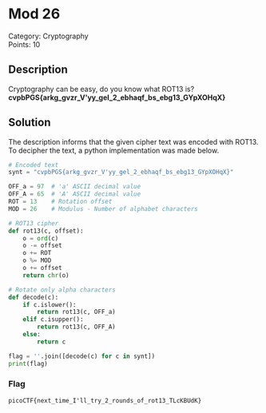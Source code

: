 # Mod 26
Category: Cryptography\
Points: 10

## Description
Cryptography can be easy, do you know what ROT13 is?\
**cvpbPGS{arkg_gvzr_V'yy_gel_2_ebhaqf_bs_ebg13_GYpXOHqX}**

## Solution
The description informs that the given cipher text was encoded with ROT13. To decipher the text, a python implementation was made below.
```python
# Encoded text
synt = "cvpbPGS{arkg_gvzr_V'yy_gel_2_ebhaqf_bs_ebg13_GYpXOHqX}"

OFF_a = 97  # 'a' ASCII decimal value
OFF_A = 65  # 'A' ASCII decimal value
ROT = 13    # Rotation offset
MOD = 26    # Modulus - Number of alphabet characters

# ROT13 cipher
def rot13(c, offset):
    o = ord(c)
    o -= offset
    o += ROT
    o %= MOD
    o += offset
    return chr(o)

# Rotate only alpha characters
def decode(c):
    if c.islower():
        return rot13(c, OFF_a)
    elif c.isupper():
        return rot13(c, OFF_A)
    else:
        return c

flag = ''.join([decode(c) for c in synt])
print(flag)
```

### Flag
```
picoCTF{next_time_I'll_try_2_rounds_of_rot13_TLcKBUdK}
```